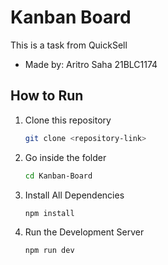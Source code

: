 # Kanban Board

This is a task from QuickSell
- Made by: Aritro Saha 21BLC1174

## How to Run

1. Clone this repository
    ```bash
    git clone <repository-link>
    ```
2. Go inside the folder
    ```bash
    cd Kanban-Board
    ```
3. Install All Dependencies
    ```bash
    npm install
    ```
4. Run the Development Server
    ```
    npm run dev
    ```
